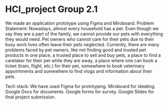 # HCI_project Group 2.1
We made an application prototype using Figma and Miroboard.
Problem Statement:
Nowadays, almost every household has a pet. Even though we say they are a part of
the family, we cannot provide our pets with everything they would need. Pet
owners who cannot care for their pets due to their busy work lives often leave
their pets neglected.
Currently, there are many problems faced by pet owners, like not finding good and
trusted pet products in one place, a trusted place to sell and buy pets, a place to find
a caretaker for their pet while they are away, a place where one can book a ticket
(train, flight, etc.) for their pet, somewhere to book veterinary appointments and
somewhere to find vlogs and information about their pets.

Tech stack:
We have used Figma for prototyping.
Miroboard for ideating.
Google Docs for documents.
Google forms for survey.
Google Slides for final project submission.

